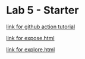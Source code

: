 # Lab 5 - Starter
[link for github action tutorial](https://github.com/Lemin-Jin/continuous-integration)

[link for expose.html](https://lemin-jin.github.io/Lab5_Starter/expose.html)

[link for explore.html](https://lemin-jin.github.io/Lab5_Starter/explore.html)
